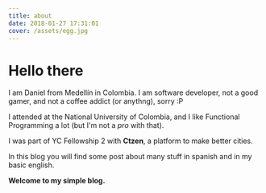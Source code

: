 ```yaml
---
title: about
date: 2018-01-27 17:31:01
cover: /assets/egg.jpg
---
```


# Hello there

I am Daniel from Medellín in Colombia. I am software developer, not a good gamer, and not a coffee addict (or anythng), sorry :P

I attended at the National University of Colombia, and I like Functional Programming a lot (but I'm not a _pro_ with that).

I was part of YC Fellowship 2 with **Ctzen**, a platform to make better cities.

In this blog you will find some post about many stuff in spanish and in my basic english.

**Welcome to my simple blog.**